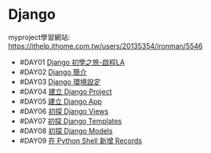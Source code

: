 # Django
myproject學習網站:
https://ithelp.ithome.com.tw/users/20135354/ironman/5546
* #DAY01 [Django 初學之旅-啟程LA](https://ithelp.ithome.com.tw/articles/10291414)
* #DAY02 [Django 簡介](https://ithelp.ithome.com.tw/articles/10292262)
* #DAY03 [Django 環境設定](https://ithelp.ithome.com.tw/articles/10293016)
* #DAY04 [建立 Django Project](https://ithelp.ithome.com.tw/articles/10293766)
* #DAY05 [建立 Django App](https://ithelp.ithome.com.tw/articles/10294439)
* #DAY06 [初探 Django Views](https://ithelp.ithome.com.tw/articles/10294797)
* #DAY07 [初探 Django Templates](https://ithelp.ithome.com.tw/articles/10295120)
* #DAY08 [初探 Django Models](https://ithelp.ithome.com.tw/articles/10296151)
* #DAY09 [在 Python Shell 新增 Records](https://ithelp.ithome.com.tw/articles/10296881)
